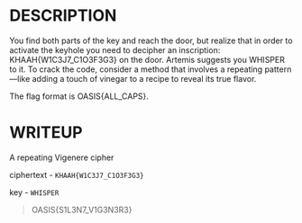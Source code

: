 # DESCRIPTION

You find both parts of the key and reach the door, but realize that in order to activate the keyhole you need to decipher an inscription: KHAAH{W1C3J7_C1O3F3G3} on the door. Artemis suggests you WHISPER to it. To crack the code, consider a method that involves a repeating pattern—like adding a touch of vinegar to a recipe to reveal its true flavor.

The flag format is OASIS{ALL_CAPS}.

# WRITEUP

A repeating Vigenere cipher


ciphertext - `KHAAH{W1C3J7_C1O3F3G3}`

key - `WHISPER`

>OASIS{S1L3N7_V1G3N3R3}
